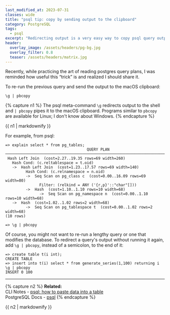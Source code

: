 ```yaml
---
last_modified_at: 2023-07-31
classes: wide
title: "psql tip: copy by sending output to the clipboard"
category: PostgreSQL
tags:
  - psql
excerpt: "Redirecting output is a very easy way to copy psql query output."
header:
  overlay_image: /assets/headers/pg-bg.jpg
  overlay_filter: 0.8
  teaser: /assets/headers/matrix.jpg
---
```


Recently, while practicing the art of reading postgres query plans, I was reminded how useful this “trick” is and realized I should share it.

To re-run the previous query and send the output to the macOS clipboard:

```
\g | pbcopy
```

{% capture n1 %}
The psql meta-command `\g` redirects output to the shell and `| pbcopy` pipes it to the macOS clipboard. Programs similar to `pbcopy` are available for Linux; I don't know about Windows.
{% endcapture %}<div class="notice">{{ n1 | markdownify }}</div>

For example, from psql:

```
=> explain select * from pg_tables;
                                    QUERY PLAN
──────────────────────────────────────────────────────────────────────────────────
 Hash Left Join  (cost=2.27..19.35 rows=69 width=260)
   Hash Cond: (c.reltablespace = t.oid)
   ->  Hash Left Join  (cost=1.23..17.57 rows=69 width=140)
         Hash Cond: (c.relnamespace = n.oid)
         ->  Seq Scan on pg_class c  (cost=0.00..16.09 rows=69 width=80)
               Filter: (relkind = ANY ('{r,p}'::"char"[]))
         ->  Hash  (cost=1.10..1.10 rows=10 width=68)
               ->  Seq Scan on pg_namespace n  (cost=0.00..1.10 rows=10 width=68)
   ->  Hash  (cost=1.02..1.02 rows=2 width=68)
         ->  Seq Scan on pg_tablespace t  (cost=0.00..1.02 rows=2 width=68)
(10 rows)

=> \g | pbcopy
```

Of course, you might not want to re-run a lengthy query or one that modifies the database. To redirect a query's output without running it again, add `\g | pbcopy`, instead of a semicolon, to the end of it:

```
=> create table t(i int);
CREATE TABLE
=> insert into t(i) select * from generate_series(1,100) returning i \g | pbcopy
INSERT 0 100
```

---

{% capture n2 %}
**Related:**<br>
CLI Notes - [psql: how to paste data into a table](/postgresql/pasting-data-into-postgres/)<br>
PostgreSQL Docs - [psql](https://www.postgresql.org/docs/current/app-psql.html)
{% endcapture %}<div class="notice--primary">{{ n2 | markdownify }}</div>





